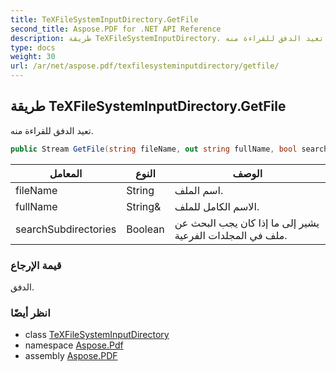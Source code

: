 ```yaml
---
title: TeXFileSystemInputDirectory.GetFile
second_title: Aspose.PDF for .NET API Reference
description: طريقة TeXFileSystemInputDirectory. تعيد الدفق للقراءة منه
type: docs
weight: 30
url: /ar/net/aspose.pdf/texfilesysteminputdirectory/getfile/
---
```

## طريقة TeXFileSystemInputDirectory.GetFile

تعيد الدفق للقراءة منه.

```csharp
public Stream GetFile(string fileName, out string fullName, bool searchSubdirectories = false)
```

| المعامل | النوع | الوصف |
| --- | --- | --- |
| fileName | String | اسم الملف. |
| fullName | String& | الاسم الكامل للملف. |
| searchSubdirectories | Boolean | يشير إلى ما إذا كان يجب البحث عن ملف في المجلدات الفرعية. |

### قيمة الإرجاع

الدفق.

### انظر أيضًا

* class [TeXFileSystemInputDirectory](../)
* namespace [Aspose.Pdf](../../../aspose.pdf/)
* assembly [Aspose.PDF](../../../)